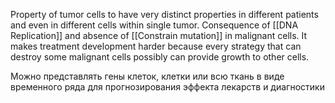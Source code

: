 Property of tumor cells to have very distinct properties in different patients and even in different cells within single tumor. Consequence of [[DNA Replication]] and absence of [[Constrain mutation]] in malignant cells. It makes treatment development harder because every strategy that can destroy some malignant cells possibly can provide growth to other cells.

Можно представлять гены клеток, клетки или всю ткань в виде временного ряда для прогнозирования эффекта лекарств и диагностики